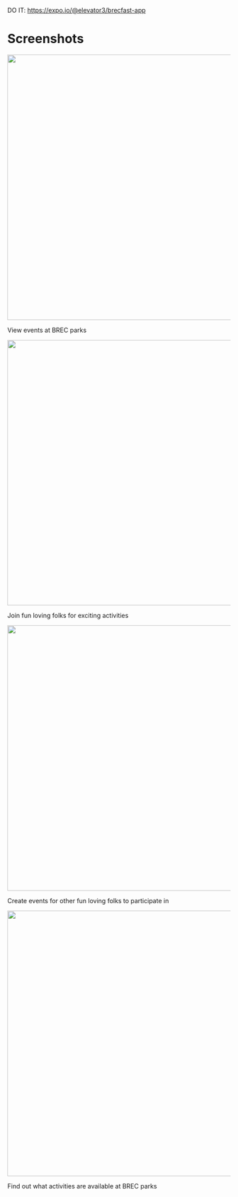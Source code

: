 DO IT: https://expo.io/@elevator3/brecfast-app

# Screenshots

<img src="assets/screenshots/01-events.PNG" width="600" />

View events at BREC parks

<img src="assets/screenshots/02-event.PNG" width="600" />

Join fun loving folks for exciting activities

<img src="assets/screenshots/03-create-event.PNG" width="600" />

Create events for other fun loving folks to participate in

<img src="assets/screenshots/04-parks.PNG" width="600" />

Find out what activities are available at BREC parks
